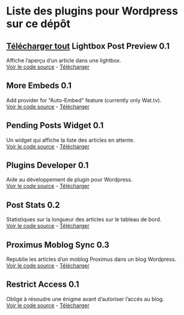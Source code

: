 Liste des plugins pour Wordpress sur ce dépôt
=============================================
[Télécharger tout](http://github.com/cedbv/Wordpress-Plugins/zipball/master)
Lightbox Post Preview 0.1
------------------------
Affiche l’aperçu d’un article dans une lightbox.  
[Voir le code source](http://github.com/cedbv/Wordpress-Plugins/tree/master/lightbox-post-preview/) - [Télécharger](http://github.com/cedbv/Wordpress-Plugins/raw/master/download/lightbox-post-preview.zip)

More Embeds 0.1
------------------------
Add provider for “Auto-Embed” feature (currently only Wat.tv).  
[Voir le code source](http://github.com/cedbv/Wordpress-Plugins/tree/master/more-embeds/) - [Télécharger](http://github.com/cedbv/Wordpress-Plugins/raw/master/download/more-embeds.zip)

Pending Posts Widget 0.1
------------------------
Un widget qui affiche la liste des articles en attente.  
[Voir le code source](http://github.com/cedbv/Wordpress-Plugins/tree/master/pending-posts-widget/) - [Télécharger](http://github.com/cedbv/Wordpress-Plugins/raw/master/download/pending-posts-widget.zip)

Plugins Developer 0.1
------------------------
Aide au développement de plugin pour Wordpress.  
[Voir le code source](http://github.com/cedbv/Wordpress-Plugins/tree/master/plugins-developer/) - [Télécharger](http://github.com/cedbv/Wordpress-Plugins/raw/master/download/plugins-developer.zip)

Post Stats 0.2
------------------------
Statistiques sur la longueur des articles sur le tableau de bord.  
[Voir le code source](http://github.com/cedbv/Wordpress-Plugins/tree/master/post-stats/) - [Télécharger](http://github.com/cedbv/Wordpress-Plugins/raw/master/download/post-stats.zip)

Proximus Moblog Sync 0.3
------------------------
Republie les articles d’un moblog Proximus dans un blog Wordpress.  
[Voir le code source](http://github.com/cedbv/Wordpress-Plugins/tree/master/proximus-moblog/) - [Télécharger](http://github.com/cedbv/Wordpress-Plugins/raw/master/download/proximus-moblog.zip)

Restrict Access 0.1
------------------------
Oblige à résoudre une énigme avant d’autoriser l’accès au blog.  
[Voir le code source](http://github.com/cedbv/Wordpress-Plugins/tree/master/restricted-access/) - [Télécharger](http://github.com/cedbv/Wordpress-Plugins/raw/master/download/restricted-access.zip)

